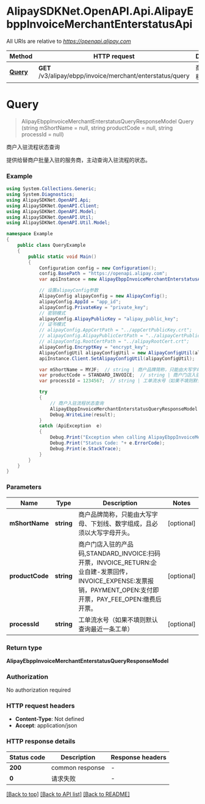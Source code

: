 # AlipaySDKNet.OpenAPI.Api.AlipayEbppInvoiceMerchantEnterstatusApi

All URIs are relative to *https://openapi.alipay.com*

Method | HTTP request | Description
------------- | ------------- | -------------
[**Query**](AlipayEbppInvoiceMerchantEnterstatusApi.md#query) | **GET** /v3/alipay/ebpp/invoice/merchant/enterstatus/query | 商户入驻流程状态查询


<a name="query"></a>
# **Query**
> AlipayEbppInvoiceMerchantEnterstatusQueryResponseModel Query (string mShortName = null, string productCode = null, string processId = null)

商户入驻流程状态查询

提供给替商户批量入驻的服务商，主动查询入驻流程的状态。

### Example
```csharp
using System.Collections.Generic;
using System.Diagnostics;
using AlipaySDKNet.OpenAPI.Api;
using AlipaySDKNet.OpenAPI.Client;
using AlipaySDKNet.OpenAPI.Model;
using AlipaySDKNet.OpenAPI.Util;
using AlipaySDKNet.OpenAPI.Util.Model;

namespace Example
{
    public class QueryExample
    {
        public static void Main()
        {
            Configuration config = new Configuration();
            config.BasePath = "https://openapi.alipay.com";
            var apiInstance = new AlipayEbppInvoiceMerchantEnterstatusApi(config);

            // 设置alipayConfig参数
            AlipayConfig alipayConfig = new AlipayConfig();
            alipayConfig.AppId = "app_id";
            alipayConfig.PrivateKey = "private_key";
            // 密钥模式
            alipayConfig.AlipayPublicKey = "alipay_public_key";
            // 证书模式
            // alipayConfig.AppCertPath = "../appCertPublicKey.crt";
            // alipayConfig.AlipayPublicCertPath = "../alipayCertPublicKey_RSA2.crt";
            // alipayConfig.RootCertPath = "../alipayRootCert.crt";
            alipayConfig.EncryptKey = "encrypt_key";
            AlipayConfigUtil alipayConfigUtil = new AlipayConfigUtil(alipayConfig);
            apiInstance.Client.SetAlipayConfigUtil(alipayConfigUtil);

            var mShortName = MYJF;  // string | 商户品牌简称，只能由大写字母、下划线、数字组成，且必须以大写字母开头。 (optional) 
            var productCode = STANDARD_INVOICE;  // string | 商户门店入驻的产品码,STANDARD_INVOICE:扫码开票，INVOICE_RETURN:企业自建-发票回传，INVOICE_EXPENSE:发票报销，PAYMENT_OPEN:支付即开票，PAY_FEE_OPEN:缴费后开票。 (optional) 
            var processId = 1234567;  // string | 工单流水号（如果不填则默认查询最近一条工单） (optional) 

            try
            {
                // 商户入驻流程状态查询
                AlipayEbppInvoiceMerchantEnterstatusQueryResponseModel result = apiInstance.Query(mShortName, productCode, processId);
                Debug.WriteLine(result);
            }
            catch (ApiException  e)
            {
                Debug.Print("Exception when calling AlipayEbppInvoiceMerchantEnterstatusApi.Query: " + e.Message );
                Debug.Print("Status Code: "+ e.ErrorCode);
                Debug.Print(e.StackTrace);
            }
        }
    }
}
```

### Parameters

Name | Type | Description  | Notes
------------- | ------------- | ------------- | -------------
 **mShortName** | **string**| 商户品牌简称，只能由大写字母、下划线、数字组成，且必须以大写字母开头。 | [optional] 
 **productCode** | **string**| 商户门店入驻的产品码,STANDARD_INVOICE:扫码开票，INVOICE_RETURN:企业自建-发票回传，INVOICE_EXPENSE:发票报销，PAYMENT_OPEN:支付即开票，PAY_FEE_OPEN:缴费后开票。 | [optional] 
 **processId** | **string**| 工单流水号（如果不填则默认查询最近一条工单） | [optional] 

### Return type

**AlipayEbppInvoiceMerchantEnterstatusQueryResponseModel**

### Authorization

No authorization required

### HTTP request headers

 - **Content-Type**: Not defined
 - **Accept**: application/json


### HTTP response details
| Status code | Description | Response headers |
|-------------|-------------|------------------|
| **200** | common response |  -  |
| **0** | 请求失败 |  -  |

[[Back to top]](#) [[Back to API list]](../README.md#documentation-for-api-endpoints) [[Back to README]](../README.md)

